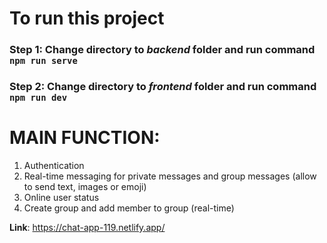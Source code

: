 # To run this project
### Step 1: Change directory to *backend* folder and run command `npm run serve`
### Step 2: Change directory to *frontend* folder and run command `npm run dev`

# MAIN FUNCTION:
1. Authentication
2. Real-time messaging for private messages and group messages (allow to send text, images or emoji)
3. Online user status
4. Create group and add member to group (real-time)

**Link**: https://chat-app-119.netlify.app/
